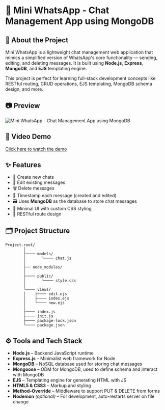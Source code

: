 # 💬 Mini WhatsApp - Chat Management App using MongoDB

## 📖 About the Project

Mini WhatsApp is a lightweight chat management web application that mimics a simplified version of WhatsApp's core functionality — sending, editing, and deleting messages. It is built using **Node.js**, **Express**, **MongoDB**, and **EJS** templating engine.

This project is perfect for learning full-stack development concepts like RESTful routing, CRUD operations, EJS templating, MongoDB schema design, and more.

## 📷 Preview

![Mini WhatsApp - Chat Management App using MongoDB]()

## 🎥 Video Demo

[Click here to watch the demo](https://github.com/Priyash-Das/Photos/blob/main/Mini%20WhatsApp%20-%20Chat%20Management%20App.mp4)  

## ✨ Features

- 📨 Create new chats
- 📝 Edit existing messages
- 🗑️ Delete messages
- 🧾 Timestamp each message (created and edited)
- 🗃️ Uses **MongoDB** as the database to store chat messages
- 🎨 Minimal UI with custom CSS styling
- 📁 RESTful route design

## 🗂️ Project Structure

```
Project-root/
        │
        ├──── models/
        │       └──── chat.js
        │
        ├── node_modules/
        │
        ├──── public/
        │       └──── style.css
        │
        └──── views/
        │    ├──── edit.ejs
        │    ├──── index.ejs
        │    └──── new.ejs
        │
        ├──── index.js
        ├──── init.js
        ├──── package-lock.json
        └──── package.json
```

## ⚙️ Tools and Tech Stack

- **Node.js** – Backend JavaScript runtime
- **Express.js** – Minimalist web framework for Node
- **MongoDB** – NoSQL database used for storing chat messages
- **Mongoose** – ODM for MongoDB, used to define schema and interact with MongoDB
- **EJS** – Templating engine for generating HTML with JS
- **HTML5 & CSS3** – Markup and styling
- **Method-Override** – Middleware to support PUT & DELETE from forms
- **Nodemon** *(optional)* – For development, auto-restarts server on file change
